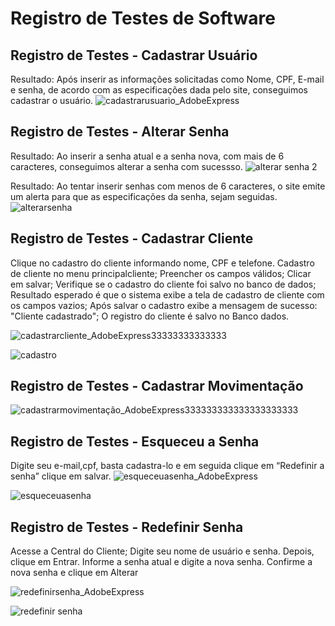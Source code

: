 # Registro de Testes de Software

## Registro de Testes - Cadastrar Usuário
Resultado: Após inserir as informações solicitadas como Nome, CPF, E-mail e senha, de acordo com as especificações dada pelo site, conseguimos cadastrar o usuário.
![cadastrarusuario_AdobeExpress](https://user-images.githubusercontent.com/111783703/204058503-d7e6581a-4f1d-4321-a130-52fa5ee3dd91.gif)

## Registro de Testes - Alterar Senha
Resultado: Ao inserir a senha atual e a senha nova, com mais de 6 caracteres, conseguimos alterar a senha com sucessso.
![alterar senha 2](https://user-images.githubusercontent.com/111783703/204058768-01b92c8b-5b54-427b-bc95-b6357977cf20.gif)

Resultado: Ao tentar inserir senhas com menos de 6 caracteres, o site emite um alerta para que as especificações da senha, sejam seguidas.
![alterarsenha](https://user-images.githubusercontent.com/111783703/204111123-9ea069cd-a20b-4399-b59d-9aa91bc9b676.gif)

## Registro de Testes - Cadastrar Cliente
Clique no cadastro do cliente informando nome, CPF e telefone. Cadastro de cliente no menu principal<cadastro>cliente;
Preencher os campos válidos; 
Clicar em salvar; 
Verifique se o cadastro do cliente foi salvo no banco de dados; 
Resultado esperado é que o sistema exibe a tela de cadastro de cliente com os campos vazios;
Após salvar o cadastro exibe a mensagem de sucesso: "Cliente cadastrado";
O registro do cliente é salvo no Banco dados.
  
![cadastrarcliente_AdobeExpress33333333333333](https://user-images.githubusercontent.com/111783703/204059614-c7a927ca-7bb8-4a2b-907e-3124139c9eb9.gif)

![cadastro](https://user-images.githubusercontent.com/111783703/204111126-0b509f65-6ab0-4f82-83e1-e0404412a378.gif)

## Registro de Testes - Cadastrar Movimentação

![cadastrarmovimentação_AdobeExpress333333333333333333333](https://user-images.githubusercontent.com/111783703/204059686-ef0aa993-1f63-4208-93a3-98706fe2997d.gif)

## Registro de Testes - Esqueceu a Senha
Digite seu e-mail,cpf, basta cadastra-lo e em seguida clique em “Redefinir a senha”
clique em salvar.
![esqueceuasenha_AdobeExpress](https://user-images.githubusercontent.com/111783703/204058526-846b7578-b40c-4b42-81ab-6991c6172ece.gif)

![esqueceuasenha](https://user-images.githubusercontent.com/111783703/204111132-63e38963-31fe-4ba9-bb39-47a4619a1acb.gif)

## Registro de Testes - Redefinir Senha
Acesse a Central do Cliente;
Digite seu nome de usuário e senha. Depois, clique em Entrar.
Informe a senha atual e digite a nova senha.
Confirme a nova senha e clique em Alterar
  
![redefinirsenha_AdobeExpress](https://user-images.githubusercontent.com/111783703/204058532-6989de34-6350-48fb-9e7c-1ca086dcf81e.gif)

![redefinir senha](https://user-images.githubusercontent.com/111783703/204111135-5054e8de-fd4c-44b8-b229-c9b508c7aed5.gif)




